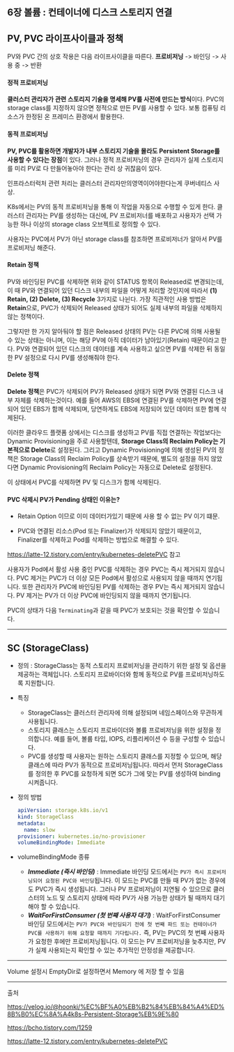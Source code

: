 ## 6장 볼륨 : 컨테이너에 디스크 스토리지 연결



## PV, PVC 라이프사이클과 정책

PV와 PVC 간의 상호 작용은 다음 라이프사이클을 따른다. **프로비저닝** -> 바인딩 -> 사용 중 -> 반환



#### 정적 프로비저닝

**클러스터 관리자가 관련 스토리지 기술을 명세해 PV를 사전에 만드는 방식**이다. PVC의 storage class를 지정하지 않으면 정적으로 만든 PV를 사용할 수 있다. 보통 컴퓨팅 리소스가 한정된 온 프레미스 환경에서 활용한다.



#### 동적 프로비저닝

**PV, PVC를 활용하면 개발자가 내부 스토리지 기술을 몰라도 Persistent Storage를 사용할 수 있다는 장점**이 있다. 그러나 정적 프로비저닝의 경우 관리자가 실제 스토리지를 미리 PV로 다 만들어놓아야 한다는 관리 상 귀찮음이 있다.

인프라스터럭처 관련 처리는 클러스터 관리자만의영역이어야한다는게 쿠버네티스 사상.

K8s에서는 PV의 동적 프로비저닝을 통해 이 작업을 자동으로 수행할 수 있게 한다. 클러스터 관리자는 PV를 생성하는 대신에, PV 프로비저너를 배포하고 사용자가 선택 가능한 하나 이상의 storage class 오브젝트로 정의할 수 있다.

사용자는 PVC에서 PV가 아닌 storage class를 참조하면 프로비저너가 알아서 PV를 프로비저닝 해준다.





#### Retain 정책



PV와 바인딩된 PVC를 삭제하면 위와 같이 STATUS 항목이 Released로 변경되는데, 이 때 PV와 연결되어 있던 디스크 내부의 파일을 어떻게 처리할 것인지에 따라서 **(1)** **Retain, (2) Delete, (3) Recycle** 3가지로 나뉜다. 가장 직관적인 사용 방법은 **Retain**으로, PVC가 삭제되어 Released 상태가 되어도 실제 내부의 파일을 삭제하지 않는 정책이다. 

그렇지만 한 가지 알아둬야 할 점은 Released 상태의 PV는 다른 PVC에 의해 사용될 수 있는 상태는 아니며, 이는 해당 PV에 아직 데이터가 남아있기(Retain) 때문이라고 한다. PV와 연결되어 있던 디스크의 데이터를 계속 사용하고 싶으면 PV를 삭제한 뒤 동일한 PV 설정으로 다시 PV를 생성해줘야 한다. 



#### Delete 정책

**Delete 정책**은 PVC가 삭제되어 PV가 Released 상태가 되면 PV와 연결된 디스크 내부 자체를 삭제하는것이다. 예를 들어 AWS의 EBS에 연결된 PV를 삭제하면 PV에 연결되어 있던 EBS가 함께 삭제되며, 당연하게도 EBS에 저장되어 있던 데이터 또한 함께 삭제된다. 

이러한 클라우드 플랫폼 상에서는 디스크를 생성하고 PV를 직접 연결하는 작업보다는 Dynamic Provisioning을 주로 사용할텐데, **Storage Class의 Reclaim Policy는 기본적으로 Delete**로 설정된다. 그리고 Dynamic Provisioning에 의해 생성된 PV의 정책은 Storage Class의 Reclaim Policy를 상속받기 때문에, 별도의 설정을 하지 않았다면 Dynamic Provisioning의 Reclaim Policy는 자동으로 Delete로 설정된다. 

이 상태에서 PVC를 삭제하면 PV 및 디스크가 함께 삭제된다. 



#### PVC 삭제시 PV가 Pending 상태인 이유는?

* Retain Option 이므로 이미 데이터가있기 때문에 사용 할 수 없는 PV 이기 떄문.

* PVC와 연결된 리소스(Pod 또는 Finalizer)가 삭제되지 않았기 때문이고, Finalizer를 삭제하고 Pod를 삭제하는 방법으로 해결할 수 있다.

https://latte-12.tistory.com/entry/kubernetes-deletePVC 참고



사용자가 Pod에서 활성 사용 중인 PVC를 삭제하는 경우 PVC는 즉시 제거되지 않습니다. PVC 제거는 PVC가 더 이상 모든 Pod에서 활성으로 사용되지 않을 때까지 연기됩니다. 또한 관리자가 PVC에 바인딩된 PV를 삭제하는 경우 PV는 즉시 제거되지 않습니다. PV 제거는 PV가 더 이상 PVC에 바인딩되지 않을 때까지 연기됩니다.

PVC의 상태가 다음 `Terminating`과 같을 때 PVC가 보호되는 것을 확인할 수 있습니다.

---





## SC (StorageClass)

- 정의 : StorageClass는 동적 스토리지 프로비저닝을 관리하기 위한 설정 및 옵션을 제공하는 객체입니다. 스토리지 프로바이더와 함께 동적으로 PV를 프로비저닝하도록 지원합니다.

- 특징

  - StorageClass는 클러스터 관리자에 의해 설정되며 네임스페이스와 무관하게 사용됩니다.
  - 스토리지 클래스는 스토리지 프로바이더와 볼륨 프로비저닝을 위한 설정을 정의합니다. 예를 들어, 볼륨 타입, IOPS, 리플리케이션 수 등을 구성할 수 있습니다.
  - PVC를 생성할 때 사용자는 원하는 스토리지 클래스를 지정할 수 있으며, 해당 클래스에 따라 PV가 동적으로 프로비저닝됩니다. 따라서 먼저 StorageClass를 정의한 후 PVC를 요청하게 되면 SC가 그에 맞는 PV를 생성하여 binding 시켜줍니다.

- 정의 방법

  ```yaml
  apiVersion: storage.k8s.io/v1
  kind: StorageClass
  metadata:
    name: slow
  provisioner: kubernetes.io/no-provisioner
  volumeBindingMode: Immediate
  ```

- volumeBindingMode 종류

  - ***Immediate (즉시 바인딩)*** : Immediate 바인딩 모드에서는 `PV가 즉시 프로비저닝되어 요청된 PVC와 바인딩`됩니다. 이 모드는 PVC를 만들 때 PV가 없는 경우에도 PVC가 즉시 생성됩니다. 그러나 PV 프로비저닝이 지연될 수 있으므로 클러스터의 노드 및 스토리지 상태에 따라 PV가 사용 가능한 상태가 될 때까지 대기해야 할 수 있습니다.
  - ***WaitForFirstConsumer (첫 번째 사용자 대기)*** : WaitForFirstConsumer 바인딩 모드에서는 `PV가 PVC와 바인딩되기 전에 첫 번째 파드 또는 컨테이너가 PVC를 사용하기 위해 요청할 때까지 기다립니다.` 즉, PV는 PVC의 첫 번째 사용자가 요청한 후에만 프로비저닝됩니다. 이 모드는 PV 프로비저닝을 늦추지만, PV가 실제 사용되는지 확인할 수 있는 추가적인 안정성을 제공합니다.



---

Volume 설정시 EmptyDir로 설정하면서 Memory 에 저장 할 수 있음

---





출처 

https://velog.io/@hoonki/%EC%BF%A0%EB%B2%84%EB%84%A4%ED%8B%B0%EC%8A%A4k8s-Persistent-Storage%EB%9E%80

https://bcho.tistory.com/1259

https://latte-12.tistory.com/entry/kubernetes-deletePVC